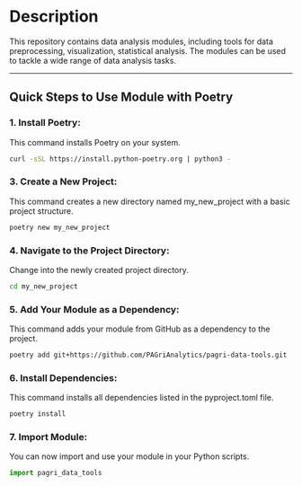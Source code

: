 # Description  
This repository contains data analysis modules, including tools for data preprocessing, visualization, statistical analysis. The modules can be used to tackle a wide range of data analysis tasks.

***

## Quick Steps to Use Module with Poetry
### 1. Install Poetry:  
This command installs Poetry on your system.
```bash
curl -sSL https://install.python-poetry.org | python3 -
```

### 3. Create a New Project:  
This command creates a new directory named my_new_project with a basic project structure.
```bash
poetry new my_new_project
```

### 4. Navigate to the Project Directory:  
Change into the newly created project directory.
```bash
cd my_new_project
```

### 5. Add Your Module as a Dependency:  
This command adds your module from GitHub as a dependency to the project.
```bash
poetry add git+https://github.com/PAGriAnalytics/pagri-data-tools.git
```

### 6. Install Dependencies:  
This command installs all dependencies listed in the pyproject.toml file.
```bash
poetry install
```
### 7. Import Module:  
You can now import and use your module in your Python scripts.
```python
import pagri_data_tools
```





